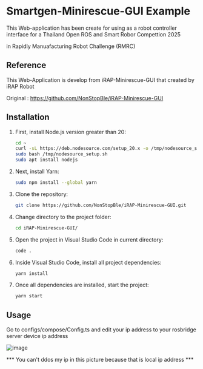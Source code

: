 # Smartgen-Minirescue-GUI Example 
This Web-application has been create for using as a robot controller interface for a Thailand Open ROS and Smart Robor Compettion 2025 

in Rapidly Manuafacturing Robot Challenge (RMRC) 


## Reference
This Web-Application is develop from iRAP-Minirescue-GUI 
that created by iRAP Robot 

Original : https://github.com/NonStopBle/iRAP-Minirescue-GUI


## Installation

1. First, install Node.js version greater than 20:

    ```bash
    cd ~
    curl -sL https://deb.nodesource.com/setup_20.x -o /tmp/nodesource_setup.sh
    sudo bash /tmp/nodesource_setup.sh
    sudo apt install nodejs
    ```

2. Next, install Yarn:
    ```bash
    sudo npm install --global yarn
    ```
3. Clone the repository:
    ```bash
    git clone https://github.com/NonStopBle/iRAP-Minirescue-GUI.git
    ```

4. Change directory to the project folder:
    ```bash
    cd iRAP-Minirescue-GUI/
    ```
5. Open the project in Visual Studio Code in current directory:
    ```bash
    code .
    ```

6. Inside Visual Studio Code, install all project dependencies:
    ```bash
    yarn install
    ```

7. Once all dependencies are installed, start the project:
    ```bash
    yarn start
    ```

## Usage 

Go to configs/compose/Config.ts and edit your ip address to your rosbridge server device ip address

![image](https://github.com/NonStopBle/iRAP-Minirescue-GUI/assets/27502816/96e215f5-39cf-44e5-b78f-4283d6ef90c4)

*** You can't ddos my ip in this picture because that is local ip address ***



